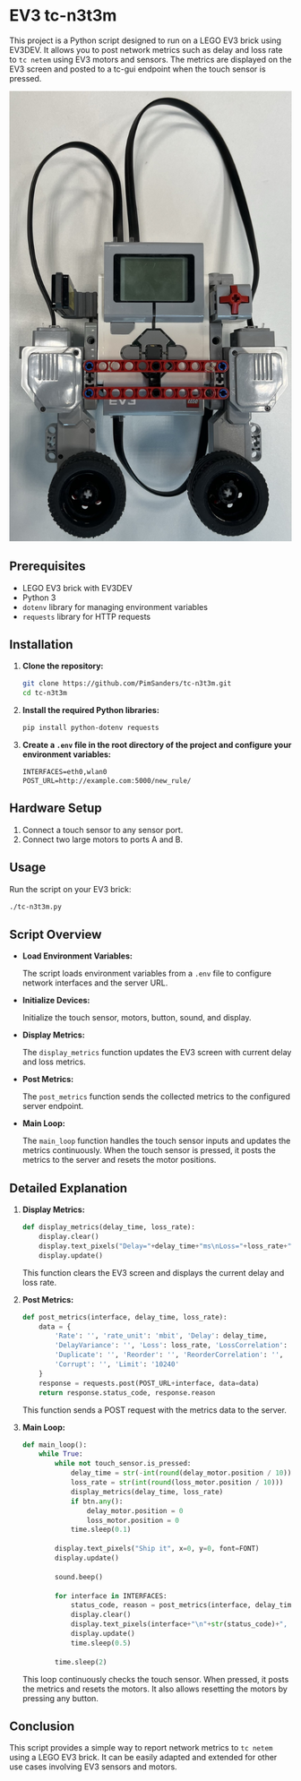 # EV3 tc-n3t3m

This project is a Python script designed to run on a LEGO EV3 brick using EV3DEV. It allows you to post network metrics such as delay and loss rate to `tc netem` using EV3 motors and sensors. The metrics are displayed on the EV3 screen and posted to a tc-gui endpoint when the touch sensor is pressed.

![EV3](Image.jpg)

## Prerequisites

- LEGO EV3 brick with EV3DEV
- Python 3
- `dotenv` library for managing environment variables
- `requests` library for HTTP requests

## Installation

1. **Clone the repository:**

    ```bash
    git clone https://github.com/PimSanders/tc-n3t3m.git
    cd tc-n3t3m
    ```

2. **Install the required Python libraries:**

    ```bash
    pip install python-dotenv requests
    ```

3. **Create a `.env` file in the root directory of the project and configure your environment variables:**

    ```env
    INTERFACES=eth0,wlan0
    POST_URL=http://example.com:5000/new_rule/
    ```

## Hardware Setup

1. Connect a touch sensor to any sensor port.
2. Connect two large motors to ports A and B.

## Usage

Run the script on your EV3 brick:

```bash
./tc-n3t3m.py
```

## Script Overview

- **Load Environment Variables:**
  
  The script loads environment variables from a `.env` file to configure network interfaces and the server URL.

- **Initialize Devices:**
  
  Initialize the touch sensor, motors, button, sound, and display.

- **Display Metrics:**
  
  The `display_metrics` function updates the EV3 screen with current delay and loss metrics.

- **Post Metrics:**
  
  The `post_metrics` function sends the collected metrics to the configured server endpoint.

- **Main Loop:**
  
  The `main_loop` function handles the touch sensor inputs and updates the metrics continuously. When the touch sensor is pressed, it posts the metrics to the server and resets the motor positions.

## Detailed Explanation

1. **Display Metrics:**

    ```python
    def display_metrics(delay_time, loss_rate):
        display.clear()
        display.text_pixels("Delay="+delay_time+"ms\nLoss="+loss_rate+"%", x=0, y=0, font=FONT)
        display.update()
    ```

    This function clears the EV3 screen and displays the current delay and loss rate.

2. **Post Metrics:**

    ```python
    def post_metrics(interface, delay_time, loss_rate):
        data = {
            'Rate': '', 'rate_unit': 'mbit', 'Delay': delay_time,
            'DelayVariance': '', 'Loss': loss_rate, 'LossCorrelation': '',
            'Duplicate': '', 'Reorder': '', 'ReorderCorrelation': '',
            'Corrupt': '', 'Limit': '10240'
        }
        response = requests.post(POST_URL+interface, data=data)
        return response.status_code, response.reason
    ```

    This function sends a POST request with the metrics data to the server.

3. **Main Loop:**

    ```python
    def main_loop():
        while True:
            while not touch_sensor.is_pressed:
                delay_time = str(-int(round(delay_motor.position / 10)))
                loss_rate = str(int(round(loss_motor.position / 10)))
                display_metrics(delay_time, loss_rate)
                if btn.any():
                    delay_motor.position = 0
                    loss_motor.position = 0
                time.sleep(0.1)

            display.text_pixels("Ship it", x=0, y=0, font=FONT)
            display.update()

            sound.beep()

            for interface in INTERFACES:
                status_code, reason = post_metrics(interface, delay_time, loss_rate)
                display.clear()
                display.text_pixels(interface+"\n"+str(status_code)+", "+reason, x=0, y=0, font=FONT)
                display.update()
                time.sleep(0.5)

            time.sleep(2)
    ```

    This loop continuously checks the touch sensor. When pressed, it posts the metrics and resets the motors. It also allows resetting the motors by pressing any button.

## Conclusion

This script provides a simple way to report network metrics to `tc netem` using a LEGO EV3 brick. It can be easily adapted and extended for other use cases involving EV3 sensors and motors.
